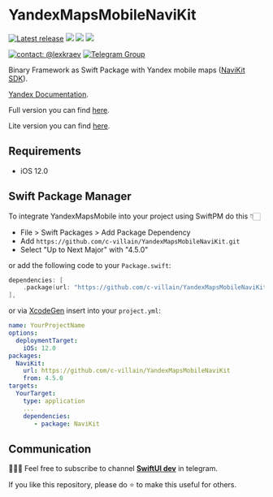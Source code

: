 # YandexMapsMobileNaviKit

[![Latest release](https://img.shields.io/github/v/release/c-villain/YandexMapsMobileNaviKit?color=brightgreen&label=version)](https://github.com/c-villain/YandexMapsMobileNaviKit/releases/latest)
[![](https://img.shields.io/endpoint?url=https%3A%2F%2Fswiftpackageindex.com%2Fapi%2Fpackages%2Fc-villain%2FYandexMapsMobileNaviKit%2Fbadge%3Ftype%3Dswift-versions)](https://swiftpackageindex.com/c-villain/YandexMapsMobileNaviKit)
[![](https://img.shields.io/endpoint?url=https%3A%2F%2Fswiftpackageindex.com%2Fapi%2Fpackages%2Fc-villain%2FYandexMapsMobileNaviKit%2Fbadge%3Ftype%3Dplatforms)](https://swiftpackageindex.com/c-villain/YandexMapsMobileNaviKit)
[![](https://img.shields.io/badge/SPM-supported-DE5C43.svg?color=brightgreen)](https://swift.org/package-manager/)

[![contact: @lexkraev](https://img.shields.io/badge/contact-%40lexkraev-blue.svg?style=flat)](https://t.me/lexkraev)
[![Telegram Group](https://img.shields.io/endpoint?color=neon&style=flat-square&url=https%3A%2F%2Ftg.sumanjay.workers.dev%2Fswiftui_dev)](https://telegram.dog/swiftui_dev)

Binary Framework as Swift Package with Yandex mobile maps ([NaviKit SDK](https://yandex.ru/maps-api/products/navikit)).

[Yandex Documentation](https://yandex.ru/dev/mapkit/doc/ru/ios/generated/navigation/overview).

Full version you can find [here](https://github.com/c-villain/YandexMapsMobile).

Lite version you can find [here](https://github.com/c-villain/YandexMapsMobileLite).

## Requirements

- iOS 12.0

## Swift Package Manager

To integrate YandexMapsMobile into your project using SwiftPM do this 👇🏻

- File > Swift Packages > Add Package Dependency
- Add `https://github.com/c-villain/YandexMapsMobileNaviKit.git`
- Select "Up to Next Major" with "4.5.0"

or add the following code to your `Package.swift`:

```swift
dependencies: [
    .package(url: "https://github.com/c-villain/YandexMapsMobileNaviKit", from: "4.5.0"),
],
```
or via [XcodeGen](https://github.com/yonaskolb/XcodeGen) insert into your `project.yml`:

```yaml
name: YourProjectName
options:
  deploymentTarget:
    iOS: 12.0
packages:
  NaviKit:
    url: https://github.com/c-villain/YandexMapsMobileNaviKit
    from: 4.5.0
targets:
  YourTarget:
    type: application
    ...
    dependencies:
       - package: NaviKit
```

## Communication

👨🏻‍💻 Feel free to subscribe to channel **[SwiftUI dev](https://t.me/swiftui_dev)** in telegram.

If you like this repository, please do :star: to make this useful for others.

